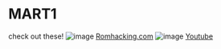# MART1
check out these!
![image](https://github.com/user-attachments/assets/ad640ab2-7391-4eec-b1b6-d7ad1d26c855)
[Romhacking.com](https://romhacking.com/user/MART1)
![image](https://github.com/user-attachments/assets/62264a5f-0b53-4941-aa1c-53fbd2fecd83)
[Youtube](https://www.youtube.com/@MART1channel)
